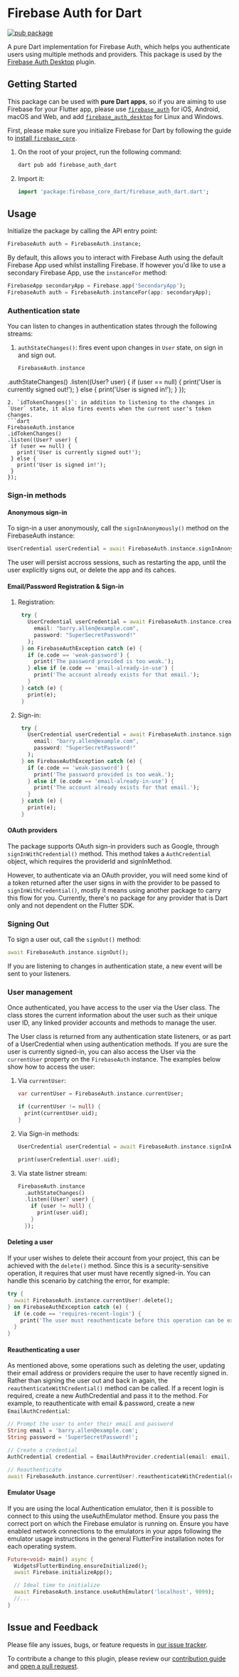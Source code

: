 # Firebase Auth for Dart

[![pub package](https://img.shields.io/pub/v/firebase_auth_dart.svg)](https://pub.dev/packages/firebase_auth_dart)

A pure Dart implementation for Firebase Auth, which helps you authenticate users using multiple methods and providers.
This package is used by the [Firebase Auth Desktop](https://github.com/invertase/flutterfire_desktop/tree/main/packages/firebase_auth/firebase_auth_dart) plugin.
## Getting Started

This package can be used with **pure Dart apps**, so if you are aiming to use Firebase for your Flutter app, please use [`firebase_auth`](https://github.com/FirebaseExtended/flutterfire/tree/master/packages/firebase_auth/firebase_auth) for iOS, Android, macOS and Web, and add [`firebase_auth_desktop`](https://github.com/invertase/flutterfire_desktop/tree/main/packages/firebase_auth/firebase_auth_desktop) for Linux and Windows.

First, please make sure you initialize Firebase for Dart by following the guide to [install `firebase_core`](https://github.com/invertase/flutterfire_desktop/tree/main/packages/firebase_core/firebase_core_dart/README.md).

1. On the root of your project, run the following command:
    ```bash
    dart pub add firebase_auth_dart
    ```

2. Import it:
    ```dart
    import 'package:firebase_core_dart/firebase_auth_dart.dart';
    ```
## Usage

Initialize the package by calling the API entry point:

```dart
FirebaseAuth auth = FirebaseAuth.instance;
```

By default, this allows you to interact with Firebase Auth using the default Firebase App used whilst installing Firebase. If however you'd like to use a secondary Firebase App, use the `instanceFor` method:

```dart
FirebaseApp secondaryApp = Firebase.app('SecondaryApp');
FirebaseAuth auth = FirebaseAuth.instanceFor(app: secondaryApp);
```

### Authentication state

You can listen to changes in authentication states through the following streams:

1. `authStateChanges()`: fires event upon changes in `User` state, on sign in and sign out.
   ```dart
   FirebaseAuth.instance
  .authStateChanges()
  .listen((User? user) {
    if (user == null) {
      print('User is currently signed out!');
    } else {
      print('User is signed in!');
    }
  });
   ```
2. `idTokenChanges()`: in addition to listening to the changes in `User` state, it also fires events when the current user's token changes.
   ```dart
   FirebaseAuth.instance
  .idTokenChanges()
  .listen((User? user) {
    if (user == null) {
      print('User is currently signed out!');
    } else {
      print('User is signed in!');
    }
  });
   ```

### Sign-in methods

#### Anonymous sign-in

To sign-in a user anonymously, call the `signInAnonymously()` method on the FirebaseAuth instance:

```dart
UserCredential userCredential = await FirebaseAuth.instance.signInAnonymously();
```

The user will persist accross sessions, such as restarting the app, until the user explicitly signs out, or delete the app and its cahces.

#### Email/Password Registration & Sign-in

1. Registration:
   ```dart
    try {
      UserCredential userCredential = await FirebaseAuth.instance.createUserWithEmailAndPassword(
        email: "barry.allen@example.com",
        password: "SuperSecretPassword!"
      );
    } on FirebaseAuthException catch (e) {
      if (e.code == 'weak-password') {
        print('The password provided is too weak.');
      } else if (e.code == 'email-already-in-use') {
        print('The account already exists for that email.');
      }
    } catch (e) {
      print(e);
    }
   ```
2. Sign-in:
   ```dart
    try {
      UserCredential userCredential = await FirebaseAuth.instance.signInWithEmailAndPassword(
        email: "barry.allen@example.com",
        password: "SuperSecretPassword!"
      );
    } on FirebaseAuthException catch (e) {
      if (e.code == 'weak-password') {
        print('The password provided is too weak.');
      } else if (e.code == 'email-already-in-use') {
        print('The account already exists for that email.');
      }
    } catch (e) {
      print(e);
    }
   ```
   
#### OAuth providers

The package supports OAuth sign-in providers such as Google, through `signInWithCredential()` method.
This method takes a `AuthCredential` object, which requires the providerId and signInMethod.

However, to authenticate via an OAuth provider, you will need some kind of a token returned after the user
signs in with the provider to be passed to `signInWithCredential()`, mostly it means using another package to carry this flow for you. Currently, there's no package for any provider that is Dart only and not dependent on the Flutter SDK.

### Signing Out

To sign a user out, call the `signOut()` method:
```dart
await FirebaseAuth.instance.signOut();
```
If you are listening to changes in authentication state, a new event will be sent to your listeners.
### User management
Once authenticated, you have access to the user via the User class. The class stores the current information about the user such as their unique user ID, any linked provider accounts and methods to manage the user.

The User class is returned from any authentication state listeners, or as part of a UserCredential when using authentication methods. If you are sure the user is currently signed-in, you can also access the User via the `currentUser` property on the `FirebaseAuth` instance. The examples below show how to access the user:

1. Via `currentUser`:

    ```dart
    var currentUser = FirebaseAuth.instance.currentUser;

    if (currentUser != null) {
      print(currentUser.uid);
    }
    ```
2. Via Sign-in methods:

    ```dart
    UserCredential userCredential = await FirebaseAuth.instance.signInAnonymously();

    print(userCredential.user!.uid);
    ```
3. Via state listner stream:

    ```dart
    FirebaseAuth.instance
      .authStateChanges()
      .listen((User? user) {
        if (user != null) {
          print(user.uid);
        }
      });
    ```

#### Deleting a user
If your user wishes to delete their account from your project, this can be achieved with the `delete()` method. Since this is a security-sensitive operation, it requires that user must have recently signed-in. You can handle this scenario by catching the error, for example:
```dart
try {
  await FirebaseAuth.instance.currentUser!.delete();
} on FirebaseAuthException catch (e) {
  if (e.code == 'requires-recent-login') {
    print('The user must reauthenticate before this operation can be executed.');
  }
}
```
#### Reauthenticating a user
As mentioned above, some operations such as deleting the user, updating their email address or providers require the user to have recently signed in. Rather than signing the user out and back in again, the `reauthenticateWithCredential()` method can be called. If a recent login is required, create a new AuthCredential and pass it to the method. For example, to reauthenticate with email & password, create a new `EmailAuthCredential`:
```dart
// Prompt the user to enter their email and password
String email = 'barry.allen@example.com';
String password = 'SuperSecretPassword!';

// Create a credential
AuthCredential credential = EmailAuthProvider.credential(email: email, password: password);

// Reauthenticate
await FirebaseAuth.instance.currentUser!.reauthenticateWithCredential(credential);
```
#### Emulator Usage
If you are using the local Authentication emulator, then it is possible to connect to this using the useAuthEmulator method. Ensure you pass the correct port on which the Firebase emulator is running on. Ensure you have enabled network connections to the emulators in your apps following the emulator usage instructions in the general FlutterFire installation notes for each operating system.
```dart
Future<void> main() async {
  WidgetsFlutterBinding.ensureInitialized();
  await Firebase.initializeApp();

  // Ideal time to initialize
  await FirebaseAuth.instance.useAuthEmulator('localhost', 9099);
  //...
}
```
## Issue and Feedback

Please file any issues, bugs, or feature requests in [our issue tracker](https://github.com/invertase/flutterfire_desktop/issues/new/choose).

To contribute a change to this plugin, please review our [contribution guide](https://github.com/FirebaseExtended/flutterfire/blob/master/CONTRIBUTING.md) and [open a pull request](https://github.com/invertase/flutterfire_desktop/compare).
